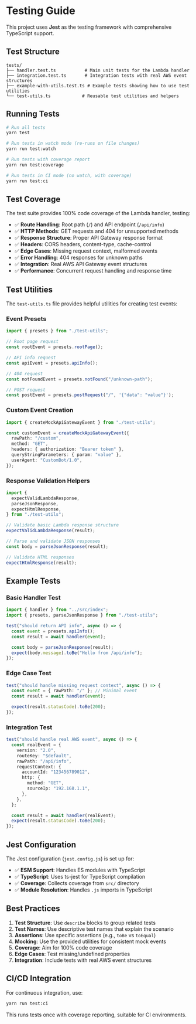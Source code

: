 # Testing Guide

This project uses **Jest** as the testing framework with comprehensive TypeScript support.

## Test Structure

```
tests/
├── handler.test.ts           # Main unit tests for the Lambda handler
├── integration.test.ts       # Integration tests with real AWS event structures
├── example-with-utils.test.ts # Example tests showing how to use test utilities
└── test-utils.ts            # Reusable test utilities and helpers
```

## Running Tests

```bash
# Run all tests
yarn test

# Run tests in watch mode (re-runs on file changes)
yarn run test:watch

# Run tests with coverage report
yarn run test:coverage

# Run tests in CI mode (no watch, with coverage)
yarn run test:ci
```

## Test Coverage

The test suite provides 100% code coverage of the Lambda handler, testing:

- ✅ **Route Handling**: Root path (`/`) and API endpoint (`/api/info`)
- ✅ **HTTP Methods**: GET requests and 404 for unsupported methods
- ✅ **Response Structure**: Proper API Gateway response format
- ✅ **Headers**: CORS headers, content-type, cache-control
- ✅ **Edge Cases**: Missing request context, malformed events
- ✅ **Error Handling**: 404 responses for unknown paths
- ✅ **Integration**: Real AWS API Gateway event structures
- ✅ **Performance**: Concurrent request handling and response time

## Test Utilities

The `test-utils.ts` file provides helpful utilities for creating test events:

### Event Presets

```typescript
import { presets } from "./test-utils";

// Root page request
const rootEvent = presets.rootPage();

// API info request
const apiEvent = presets.apiInfo();

// 404 request
const notFoundEvent = presets.notFound("/unknown-path");

// POST request
const postEvent = presets.postRequest("/", '{"data": "value"}');
```

### Custom Event Creation

```typescript
import { createMockApiGatewayEvent } from "./test-utils";

const customEvent = createMockApiGatewayEvent({
  rawPath: "/custom",
  method: "GET",
  headers: { authorization: "Bearer token" },
  queryStringParameters: { param: "value" },
  userAgent: "CustomBot/1.0",
});
```

### Response Validation Helpers

```typescript
import {
  expectValidLambdaResponse,
  parseJsonResponse,
  expectHtmlResponse,
} from "./test-utils";

// Validate basic Lambda response structure
expectValidLambdaResponse(result);

// Parse and validate JSON responses
const body = parseJsonResponse(result);

// Validate HTML responses
expectHtmlResponse(result);
```

## Example Tests

### Basic Handler Test

```typescript
import { handler } from "../src/index";
import { presets, parseJsonResponse } from "./test-utils";

test("should return API info", async () => {
  const event = presets.apiInfo();
  const result = await handler(event);

  const body = parseJsonResponse(result);
  expect(body.message).toBe("Hello from /api/info");
});
```

### Edge Case Test

```typescript
test("should handle missing request context", async () => {
  const event = { rawPath: "/" }; // Minimal event
  const result = await handler(event);

  expect(result.statusCode).toBe(200);
});
```

### Integration Test

```typescript
test("should handle real AWS event", async () => {
  const realEvent = {
    version: "2.0",
    routeKey: "$default",
    rawPath: "/api/info",
    requestContext: {
      accountId: "123456789012",
      http: {
        method: "GET",
        sourceIp: "192.168.1.1",
      },
    },
  };

  const result = await handler(realEvent);
  expect(result.statusCode).toBe(200);
});
```

## Jest Configuration

The Jest configuration (`jest.config.js`) is set up for:

- ✅ **ESM Support**: Handles ES modules with TypeScript
- ✅ **TypeScript**: Uses ts-jest for TypeScript compilation
- ✅ **Coverage**: Collects coverage from `src/` directory
- ✅ **Module Resolution**: Handles `.js` imports in TypeScript

## Best Practices

1. **Test Structure**: Use `describe` blocks to group related tests
2. **Test Names**: Use descriptive test names that explain the scenario
3. **Assertions**: Use specific assertions (e.g., `toBe` vs `toEqual`)
4. **Mocking**: Use the provided utilities for consistent mock events
5. **Coverage**: Aim for 100% code coverage
6. **Edge Cases**: Test missing/undefined properties
7. **Integration**: Include tests with real AWS event structures

## CI/CD Integration

For continuous integration, use:

```bash
yarn run test:ci
```

This runs tests once with coverage reporting, suitable for CI environments.
